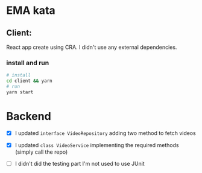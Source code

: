 # EMA kata

## Client:

React app create using CRA. I didn't use any external dependencies.

### install and run

```sh
# install
cd client && yarn
# run
yarn start
```

# Backend

- [x] I updated `interface VideoRepository` adding two method to fetch videos

- [x] I updated `class VideoService` implementing the required methods (simply call the repo)
- [ ] I didn't did the testing part I'm not used to use JUnit

